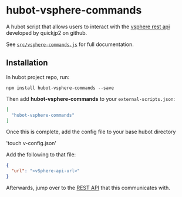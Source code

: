 # hubot-vsphere-commands

A hubot script that allows users to interact with the [vsphere rest api](https://github.com/EMC-Underground/vsphere-python-restapi) developed by quickjp2 on github.

See [`src/vsphere-commands.js`](src/vsphere-commands.js) for full documentation.

## Installation

In hubot project repo, run:

`npm install hubot-vsphere-commands --save`

Then add **hubot-vsphere-commands** to your `external-scripts.json`:

```json
[
  "hubot-vsphere-commands"
]
```

Once this is complete, add the config file to your base hubot directory

'touch v-config.json'

Add the following to that file:

```json
{
  "url": "<vSphere-api-url>"
}
```

Afterwards, jump over to the [REST API](https://github.com/EMC-Underground/vsphere-python-restapi) that this communicates with.
